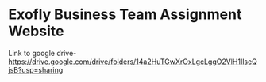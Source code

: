 # Exofly Business Team Assignment Website
Link to google drive- https://drive.google.com/drive/folders/14a2HuTGwXrOxLgcLggO2VlH1IlseQjsB?usp=sharing
